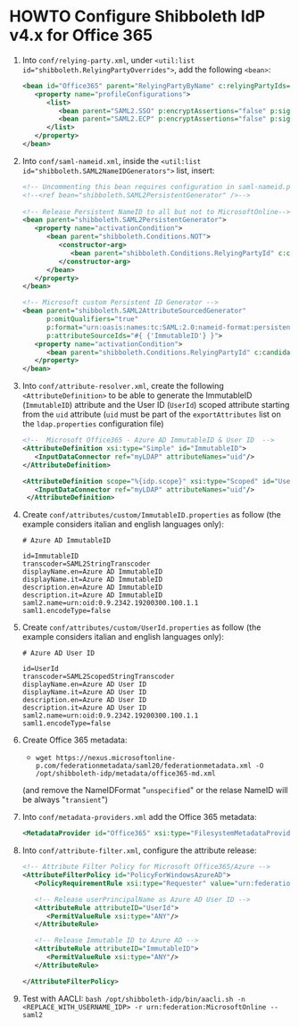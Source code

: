 # HOWTO Configure Shibboleth IdP v4.x for Office 365

1. Into `conf/relying-party.xml`, under `<util:list id="shibboleth.RelyingPartyOverrides">`, add the following `<bean>`:
   ```xml
   <bean id="Office365" parent="RelyingPartyByName" c:relyingPartyIds="urn:federation:MicrosoftOnline">
      <property name="profileConfigurations">
         <list>
            <bean parent="SAML2.SSO" p:encryptAssertions="false" p:signAssertions="true" p:signResponses="false" />
            <bean parent="SAML2.ECP" p:encryptAssertions="false" p:signAssertions="true" p:signResponses="false" p:nameIDFormatPrecedence="urn:oasis:names:tc:SAML:2.0:nameid-format:persistent" />
         </list>
      </property>
   </bean>
   ```

2. Into `conf/saml-nameid.xml`, inside the `<util:list id="shibboleth.SAML2NameIDGenerators">` list, insert:
   ```xml
   <!-- Uncommenting this bean requires configuration in saml-nameid.properties. -->
   <!--<ref bean="shibboleth.SAML2PersistentGenerator" />-->
	
   <!-- Release Persistent NameID to all but not to MicrosoftOnline-->
   <bean parent="shibboleth.SAML2PersistentGenerator">
      <property name="activationCondition">
         <bean parent="shibboleth.Conditions.NOT">
            <constructor-arg>
               <bean parent="shibboleth.Conditions.RelyingPartyId" c:candidate="urn:federation:MicrosoftOnline" />
            </constructor-arg>
         </bean>
      </property>
   </bean>

   <!-- Microsoft custom Persistent ID Generator -->
   <bean parent="shibboleth.SAML2AttributeSourcedGenerator"
         p:omitQualifiers="true"
         p:format="urn:oasis:names:tc:SAML:2.0:nameid-format:persistent"
         p:attributeSourceIds="#{ {'ImmutableID'} }">
      <property name="activationCondition">
         <bean parent="shibboleth.Conditions.RelyingPartyId" c:candidate="urn:federation:MicrosoftOnline" />
      </property>
   </bean>
   ```

3. Into `conf/attribute-resolver.xml`, create the following `<AttributeDefinition>` to be able to generate the ImmutableID (`ImmutableID`) attribute and the User ID (`UserId`) scoped attribute starting from the `uid` attribute (`uid` must be part of the `exportAttributes` list on the `ldap.properties` configuration file)
   ```xml
   <!--  Microsoft Office365 - Azure AD ImmutableID & User ID  -->
   <AttributeDefinition xsi:type="Simple" id="ImmutableID">
      <InputDataConnector ref="myLDAP" attributeNames="uid"/>
   </AttributeDefinition>
   
   <AttributeDefinition scope="%{idp.scope}" xsi:type="Scoped" id="UserId">
      <InputDataConnector ref="myLDAP" attributeNames="uid"/>
    </AttributeDefinition>
   ```

4. Create `conf/attributes/custom/ImmutableID.properties`  as follow (the example considers italian and english languages only):
   ```properties
   # Azure AD ImmutableID

   id=ImmutableID
   transcoder=SAML2StringTranscoder
   displayName.en=Azure AD ImmutableID
   displayName.it=Azure AD ImmutableID
   description.en=Azure AD ImmutableID
   description.it=Azure AD ImmutableID
   saml2.name=urn:oid:0.9.2342.19200300.100.1.1
   saml1.encodeType=false
   ```
   
5. Create `conf/attributes/custom/UserId.properties` as follow (the example considers italian and english languages only):
   ```properties
   # Azure AD User ID

   id=UserId
   transcoder=SAML2ScopedStringTranscoder
   displayName.en=Azure AD User ID
   displayName.it=Azure AD User ID
   description.en=Azure AD User ID
   description.it=Azure AD User ID
   saml2.name=urn:oid:0.9.2342.19200300.100.1.1
   saml1.encodeType=false
   ```

6. Create Office 365 metadata:
   * `wget https://nexus.microsoftonline-p.com/federationmetadata/saml20/federationmetadata.xml -O /opt/shibboleth-idp/metadata/office365-md.xml`
   
   (and remove the NameIDFormat "`unspecified`" or the relase NameID will be always "`transient`")
   
7. Into `conf/metadata-providers.xml` add the Office 365 metadata:
   ```xml
   <MetadataProvider id="Office365" xsi:type="FilesystemMetadataProvider" metadataFile="%{idp.home}/metadata/office365-md.xml"/>
   ```
   
8. Into `conf/attribute-filter.xml`, configure the attribute release:
   ```xml
   <!-- Attribute Filter Policy for Microsoft Office365/Azure -->
   <AttributeFilterPolicy id="PolicyForWindowsAzureAD">
      <PolicyRequirementRule xsi:type="Requester" value="urn:federation:MicrosoftOnline" />

      <!-- Release userPrincipalName as Azure AD User ID -->
      <AttributeRule attributeID="UserId">
         <PermitValueRule xsi:type="ANY"/>
      </AttributeRule>

      <!-- Release Immutable ID to Azure AD -->
      <AttributeRule attributeID="ImmutableID">
         <PermitValueRule xsi:type="ANY"/>
      </AttributeRule>

   </AttributeFilterPolicy>
   ```

9. Test with AACLI:
   `bash /opt/shibboleth-idp/bin/aacli.sh -n <REPLACE_WITH_USERNAME_IDP> -r urn:federation:MicrosoftOnline --saml2`
